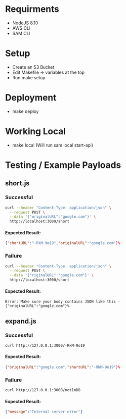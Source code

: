 # Requirments
- NodeJS 8.10
- AWS CLI
- SAM CLI
# Setup
- Create an S3 Bucket
- Edit Makefile -> variables at the top
- Run make setup
# Deployment
- make deploy
# Working Local
- make local (Will run sam local start-api)

 # Testing / Example Payloads
 ## short.js
### Successful
```bash
curl --header "Content-Type: application/json" \
  --request POST \
  --data '{"originalURL":"google.com"}' \
  http://localhost:3000/short
```
#### Expected Result:
```json
{"shortURL":"-RkM-9o19","originalURL":"google.com"}%
```

 ### Failure
```bash
curl --header "Content-Type: application/json" \
  --request POST \
  --data '{"riginalURL":"google.com"}' \
  http://localhost:3000/short
```
#### Expected Result:
```
Error: Make sure your body contains JSON like this - {"originalURL":"google.com"}%
```
## expand.js
### Successful
```bash
curl http://127.0.0.1:3000/-RkM-9o19
```
#### Expected Result:
```json
{"originalURL":"google.com","shortURL":"-RkM-9o19"}%
```
### Failure
```bash
curl http://127.0.0.1:3000/notInDB
```
#### Expected Result:
```json
{"message":"Internal server error"}
```